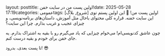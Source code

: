 
layout: posttitle: اولین پست من در سایت خفن!date: 2025-05-28 17:19categories: عمومیtags: [شروع, بلاگ]
اولین پست من! 🎉
این اولین پستم توی این سایت خفنه. قراره کلی محتوای باحال مثل آموزش، داستان‌های برنامه‌نویسی، و چیزای عجیب و غریب بذارم.
چرا این سایت؟

چون عاشق کدنویسی‌ام!
می‌خوام چیزایی که یاد می‌گیرم رو با بقیه به اشتراک بذارم.
یه جای خفن برای خودم و بقیه درست کنم.

تا پست بعدی، بدرود! 😎
